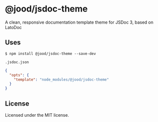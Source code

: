 # @jood/jsdoc-theme

A clean, responsive documentation template theme for JSDoc 3, based on LatoDoc

## Uses

```
$ npm install @jood/jsdoc-theme --save-dev
```

`.jsdoc.json`

```json
{
  "opts": {
    "template": "node_modules/@jood/jsdoc-theme"
  }
}
```

## License

Licensed under the MIT license.
